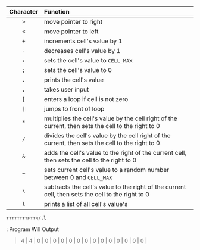 | Character | Function |
| :-------: | :------- |
| `>` | move pointer to right |
| `<` | move pointer to left |
| `+` | increments cell's value by 1 |
| `-` | decreases cell's value by 1 |
| `:` | sets the cell's value to `CELL_MAX` |
| `;` | sets the cell's value to 0 |
| `.` | prints the cell's value |
| `,` | takes user input |
| `[` | enters a loop if cell is not zero |
| `]` | jumps to front of loop |
| `*` | multiplies the cell's value by the cell right of the current, then sets the cell to the right to 0 |
| `/` | divides the cell's value by the cell right of the current, then sets the cell to the right to 0 |
| `&` | adds the cell's value to the right of the current cell, then sets the cell to the right to 0 |
| `~` | sets current cell's value to a random number between 0 and `CELL_MAX` |
| `\` | subtracts the cell's value to the right of the current cell, then sets the cell to the right to 0 |
| `l` | prints a list of all cell's value's |

```
++++++++>++</.l
```
: Program Will Output
> 4
> | 4 | 0 | 0 | 0 | 0 | 0 | 0 | 0 | 0 | 0 | 0 | 0 | 0 | 0 | 0 |
